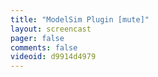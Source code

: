 ```yaml
---
title: "ModelSim Plugin [mute]"
layout: screencast 
pager: false
comments: false
videoid: d9914d4979
---
```

